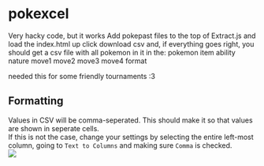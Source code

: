 # pokexcel

Very hacky code, but it works
Add pokepast files to the top of Extract.js and load the index.html up
click download csv and, if everything goes right, you should get a csv file with all pokemon in it in the:
pokemon item ability nature move1 move2 move3 move4 format

needed this for some friendly tournaments :3

## Formatting
Values in CSV will be comma-seperated. This should make it so that values are shown in seperate cells.  
If this is not the case, change your settings by selecting the entire left-most column, going to `Text to Columns` and making sure `Comma` is checked.  
<a href="TTC Settings"><img src="https://i.imgur.com/yabLs7a.png"></a> 
